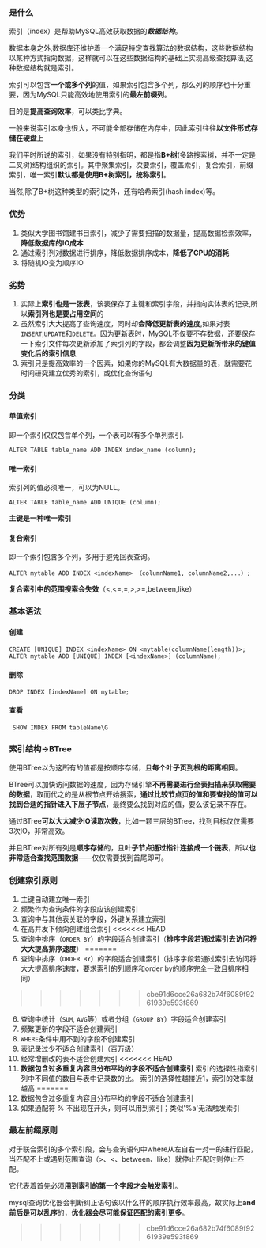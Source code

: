 ### 是什么

索引（index）是帮助MySQL高效获取数据的***数据结构***。

数据本身之外,数据库还维护着一个满足特定查找算法的数据结构，这些数据结构以某种方式指向数据，这样就可以在这些数据结构的基础上实现高级查找算法,这种数据结构就是索引。

索引可以包含**一个或多个列**的值，如果索引包含多个列，那么列的顺序也十分重要，因为MySQL只能高效地使用索引的**最左前缀列**。

目的是**提高查询效率**，可以类比字典。

一般来说索引本身也很大，不可能全部存储在内存中，因此索引往往**以文件形式存储在硬盘**上

我们平时所说的索引，如果没有特别指明，都是指**B+树**(多路搜索树，并不一定是二叉树)结构组织的索引。其中聚集索引，次要索引，覆盖索引，复合索引，前缀索引，唯一索引**默认都是使用B+树索引，统称索引**。

当然,除了B+树这种类型的索引之外，还有哈希索引(hash index)等。



### 优势

1. 类似大学图书馆建书目索引，减少了需要扫描的数据量，提高数据检索效率，**降低数据库的IO成本**
2. 通过索引列对数据进行排序，降低数据排序成本，**降低了CPU的消耗**
3. 将随机IO变为顺序IO

### 劣势

1. 实际上**索引也是一张表**，该表保存了主键和索引字段，并指向实体表的记录,所以**索引列也是要占用空间**的
2. 虽然索引大大提高了查询速度，同时却**会降低更新表的速度**,如果对表`INSERT`,`UPDATE`和`DELETE`。因为更新表时，MySQL不仅要不存数据，还要保存一下索引文件每次更新添加了索引列的字段，都会调整**因为更新所带来的键值变化后的索引信息**
3. 索引只是提高效率的一个因素，如果你的MySQL有大数据量的表，就需要花时间研究建立优秀的索引，或优化查询语句



### 分类

#### 单值索引 

即一个索引仅仅包含单个列，一个表可以有多个单列索引.

`ALTER TABLE table_name ADD INDEX index_name (column);`

#### 唯一索引

索引列的值必须唯一，可以为NULL。

`ALTER TABLE table_name ADD UNIQUE (column);`

**主键是一种唯一索引**

#### 复合索引

即一个索引包含多个列，多用于避免回表查询。

`ALTER mytable ADD INDEX <indexName> （columnName1, columnName2,...）;`

**复合索引中的范围搜索会失效**（<,<=,=,>,>=,between,like）

### 基本语法

#### 创建

```mysql
CREATE [UNIQUE] INDEX <indexName> ON <mytable(columnName(length))>;
ALTER mytable ADD [UNIQUE] INDEX [<indexName>] (columnName);
```

#### 删除

```mysql
DROP INDEX [indexName] ON mytable;
```



#### 查看

```mysql
 SHOW INDEX FROM tableName\G
```



### 索引结构->BTree

使用BTree以为这所有的值都是按顺序存储，且**每个叶子页到根的距离相同**。

BTree可以加快访问数据的速度，因为存储引擎**不再需要进行全表扫描来获取需要的数据**，取而代之的是从根节点开始搜索，**通过比较节点页的值和要查找的值可以找到合适的指针进入下层子节点**，最终要么找到对应的值，要么该记录不存在。

通过BTree**可以大大减少IO读取次数**，比如一颗三层的BTree，找到目标仅仅需要3次IO，非常高效。

并且BTree对所有列是**顺序存储**的，且**叶子节点通过指针连接成一个链表**，所以**也非常适合查找范围数据**——仅仅需要找到首尾即可。



### 创建索引原则

1. 主键自动建立唯一索引
2. 频繁作为查询条件的字段应该创建索引
3. 查询中与其他表关联的字段，外键关系建立索引
4. 在高并发下倾向创建组合索引
<<<<<<< HEAD
5. 查询中排序（`ORDER BY`）的字段适合创建索引（**排序字段若通过索引去访问将大大提高排序速度**）
=======
5. 查询中排序（`ORDER BY`）的字段适合创建索引（排序字段若通过索引去访问将大大提高排序速度，要求索引的列顺序和order by的顺序完全一致且排序相同）
>>>>>>> cbe91d6cce26a682b74f6089f9261939e593f869
6. 查询中统计（`SUM`, `AVG`等）或者分组（`GROUP BY`）字段适合创建索引
7. 频繁更新的字段不适合创建索引
8. `WHERE`条件中用不到的字段不创建索引
9. 表记录过少不适合创建索引（百万级）
10. 经常增删改的表不适合创建索引
<<<<<<< HEAD
11. **数据包含过多重复内容且分布平均的字段不适合创建索引**
    索引的选择性指索引列中不同值的数目与表中记录数的比。
    索引的选择性越接近1，索引的效率就越高
=======
11. 数据包含过多重复内容且分布平均的字段不适合创建索引
12. 如果通配符 % 不出现在开头，则可以用到索引；类似'%a'无法触发索引

### 最左前缀原则

对于联合索引的多个索引段，会与查询语句中where从左自右一对一的进行匹配，当匹配不上或遇到范围查询（>、<、between、like）就停止匹配时则停止匹配。

它代表着首先必须**用到索引的第一个字段才会触发索引**。

mysql查询优化器会判断纠正语句该以什么样的顺序执行效率最高，故实际上**and前后是可以乱序**的，**优化器会尽可能保证匹配的索引更多**。
>>>>>>> cbe91d6cce26a682b74f6089f9261939e593f869
